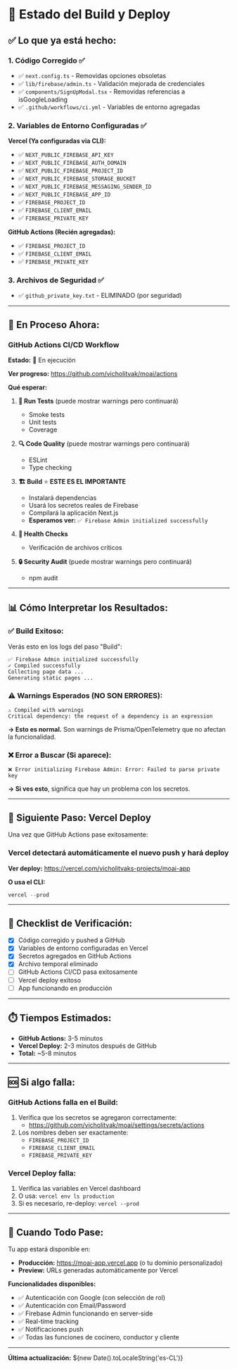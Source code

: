 # 🚀 Estado del Build y Deploy

## ✅ Lo que ya está hecho:

### 1. **Código Corregido** ✅
- ✅ `next.config.ts` - Removidas opciones obsoletas
- ✅ `lib/firebase/admin.ts` - Validación mejorada de credenciales
- ✅ `components/SignUpModal.tsx` - Removidas referencias a isGoogleLoading
- ✅ `.github/workflows/ci.yml` - Variables de entorno agregadas

### 2. **Variables de Entorno Configuradas** ✅

**Vercel (Ya configuradas via CLI):**
- ✅ `NEXT_PUBLIC_FIREBASE_API_KEY`
- ✅ `NEXT_PUBLIC_FIREBASE_AUTH_DOMAIN`
- ✅ `NEXT_PUBLIC_FIREBASE_PROJECT_ID`
- ✅ `NEXT_PUBLIC_FIREBASE_STORAGE_BUCKET`
- ✅ `NEXT_PUBLIC_FIREBASE_MESSAGING_SENDER_ID`
- ✅ `NEXT_PUBLIC_FIREBASE_APP_ID`
- ✅ `FIREBASE_PROJECT_ID`
- ✅ `FIREBASE_CLIENT_EMAIL`
- ✅ `FIREBASE_PRIVATE_KEY`

**GitHub Actions (Recién agregadas):**
- ✅ `FIREBASE_PROJECT_ID`
- ✅ `FIREBASE_CLIENT_EMAIL`
- ✅ `FIREBASE_PRIVATE_KEY`

### 3. **Archivos de Seguridad** ✅
- ✅ `github_private_key.txt` - ELIMINADO (por seguridad)

---

## 🔄 En Proceso Ahora:

### **GitHub Actions CI/CD Workflow**

**Estado:** 🔄 En ejecución

**Ver progreso:** https://github.com/vicholitvak/moai/actions

**Qué esperar:**

1. **🧪 Run Tests** (puede mostrar warnings pero continuará)
   - Smoke tests
   - Unit tests
   - Coverage

2. **🔍 Code Quality** (puede mostrar warnings pero continuará)
   - ESLint
   - Type checking

3. **🏗️ Build** ⭐ **ESTE ES EL IMPORTANTE**
   - Instalará dependencias
   - Usará los secretos reales de Firebase
   - Compilará la aplicación Next.js
   - **Esperamos ver:** `✅ Firebase Admin initialized successfully`

4. **🏥 Health Checks**
   - Verificación de archivos críticos

5. **🔒 Security Audit** (puede mostrar warnings pero continuará)
   - npm audit

---

## 📊 Cómo Interpretar los Resultados:

### ✅ **Build Exitoso:**
Verás esto en los logs del paso "Build":
```
✅ Firebase Admin initialized successfully
✓ Compiled successfully
Collecting page data ...
Generating static pages ...
```

### ⚠️ **Warnings Esperados (NO SON ERRORES):**
```
⚠ Compiled with warnings
Critical dependency: the request of a dependency is an expression
```
**→ Esto es normal.** Son warnings de Prisma/OpenTelemetry que no afectan la funcionalidad.

### ❌ **Error a Buscar (Si aparece):**
```
❌ Error initializing Firebase Admin: Error: Failed to parse private key
```
**→ Si ves esto**, significa que hay un problema con los secretos.

---

## 🎯 Siguiente Paso: Vercel Deploy

Una vez que GitHub Actions pase exitosamente:

### **Vercel detectará automáticamente el nuevo push y hará deploy**

**Ver deploy:** https://vercel.com/vicholitvaks-projects/moai-app

**O usa el CLI:**
```powershell
vercel --prod
```

---

## 📝 Checklist de Verificación:

- [x] Código corregido y pushed a GitHub
- [x] Variables de entorno configuradas en Vercel
- [x] Secretos agregados en GitHub Actions
- [x] Archivo temporal eliminado
- [ ] GitHub Actions CI/CD pasa exitosamente
- [ ] Vercel deploy exitoso
- [ ] App funcionando en producción

---

## ⏱️ Tiempos Estimados:

- **GitHub Actions:** 3-5 minutos
- **Vercel Deploy:** 2-3 minutos después de GitHub
- **Total:** ~5-8 minutos

---

## 🆘 Si algo falla:

### GitHub Actions falla en el Build:
1. Verifica que los secretos se agregaron correctamente:
   - https://github.com/vicholitvak/moai/settings/secrets/actions
2. Los nombres deben ser exactamente:
   - `FIREBASE_PROJECT_ID`
   - `FIREBASE_CLIENT_EMAIL`
   - `FIREBASE_PRIVATE_KEY`

### Vercel Deploy falla:
1. Verifica las variables en Vercel dashboard
2. O usa: `vercel env ls production`
3. Si es necesario, re-deploy: `vercel --prod`

---

## 🎉 Cuando Todo Pase:

Tu app estará disponible en:
- **Producción:** https://moai-app.vercel.app (o tu dominio personalizado)
- **Preview:** URLs generadas automáticamente por Vercel

**Funcionalidades disponibles:**
- ✅ Autenticación con Google (con selección de rol)
- ✅ Autenticación con Email/Password
- ✅ Firebase Admin funcionando en server-side
- ✅ Real-time tracking
- ✅ Notificaciones push
- ✅ Todas las funciones de cocinero, conductor y cliente

---

**Última actualización:** ${new Date().toLocaleString('es-CL')}
